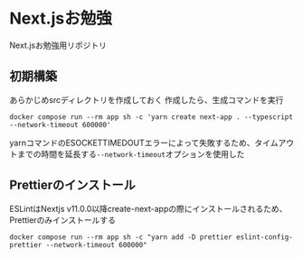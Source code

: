 # Next.jsお勉強
Next.jsお勉強用リポジトリ

## 初期構築
あらかじめsrcディレクトリを作成しておく
作成したら、生成コマンドを実行
```
docker compose run --rm app sh -c 'yarn create next-app . --typescript --network-timeout 600000'
```
yarnコマンドのESOCKETTIMEDOUTエラーによって失敗するため、タイムアウトまでの時間を延長する```--network-timeout```オプションを使用した

## Prettierのインストール
ESLintはNextjs v11.0.0以降create-next-appの際にインストールされるため、Prettierのみインストールする
```
docker compose run --rm app sh -c "yarn add -D prettier eslint-config-prettier --network-timeout 600000"
```
